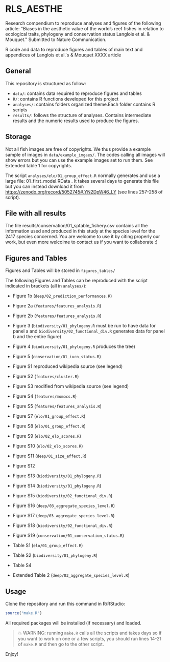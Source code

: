 # RLS_AESTHE

Research compendium to reproduce analyses and figures of the following article: "Biases in the aesthetic value of the world’s reef fishes in relation to ecological traits, phylogeny and conservation status Langlois et al. & Mouquet." Submitted to Nature Communication.

R code and data to reproduce figures and tables of main text and appendices of Langlois et al.'s &amp; Mouquet XXXX article 

## General

This repository is structured as follow:

- `data/`: contains data required to reproduce figures and tables
- `R/`: contains R functions developed for this project
- `analyses/`: contains folders organized theme.Each folder contains R scripts
- `results/`: follows the structure of analyses. Contains intermediate results and the numeric results used to produce the figures.
    
## Storage

Not all fish images are free of copyrights. We thus provide a example sample of images in `data/example_imgaes/`. The codes calling all images will show errors but you can use the example images set to run them. See Extended table 1 for copyrights. 

The script `analyses/elo/01_group_effect.R` normally generates and use a large file: 01_first_model.RData . It takes several days to generate this file but you can instead download it from https://zenodo.org/record/5052745#.YN2DpW46_LY (see lines 257-258 of script).

## File with all results  

The file results/conservation/01_sptable_fishery.csv contains all the information used and produced in this study at the species level for the 2417 species concerned. You are welcome to use it by citing properly our work, but even more welcolme to contact us if you want to collaborate :) 
    
## Figures and Tables

Figures and Tables will be stored in `figures_tables/`

The following Figures and Tables can be reproduced with the script indicated in brackets (all in `analyses/`):
    
- Figure 1b (`deep/02_prediction_performances.R`)
- Figure 2a (`features/features_analysis.R`)
- Figure 2b (`features/features_analysis.R`) 
- Figure 3 (`biodiversity/01_phylogeny.R` must be run to have data for panel a and `biodiversity/02_functional_div.R` generates data for panel b and the entire figure)
- Figure 4 (`biodiversity/01_phylogeny.R` produces the tree)
- Figure 5 (`conservation/01_iucn_status.R`)
- Figure S1 reproduced wikipedia source (see legend) 
- Figure S2 (`features/cluster.R`) 
- Figure S3 modified from wikipedia source (see legend) 
- Figure S4  (`features/momocs.R`)
- Figure S5  (`features/features_analysis.R`)
- Figure S7  (`elo/01_group_effect.R`)
- Figure S8  (`elo/01_group_effect.R`)
- Figure S9  (`elo/02_elo_scores.R`)
- Figure S10 (`elo/02_elo_scores.R`)
- Figure S11 (`deep/01_size_effect.R`)
- Figure S12
- Figure S13 (`biodiversity/01_phylogeny.R`)
- Figure S14 (`biodiversity/01_phylogeny.R`)
- Figure S15 (`biodiversity/02_functional_div.R`)
- Figure S16 (`deep/03_aggregate_species_level.R`)
- Figure S17 (`deep/03_aggregate_species_level.R`)
- Figure S18 (`biodiversity/02_functional_div.R`)
- Figure S19 (`conservation/01_conservation_status.R`)
      
- Table S1 (`elo/01_group_effect.R`)
- Table S2 (`biodiversity/01_phylogeny.R`)
- Table S4

- Extended Table 2 (`deep/03_aggregate_species_level.R`)

## Usage

Clone the repository and run this command in R/RStudio:

```r 
source("make.R")
```
All required packages will be installed (if necessary) and loaded.
> :boom: WARNING: running `make.R` calls all the scripts and takes days so if you want to work on one or a few scripts, you should run lines 14-21 of `make.R` and then go to the other script.

Enjoy!


